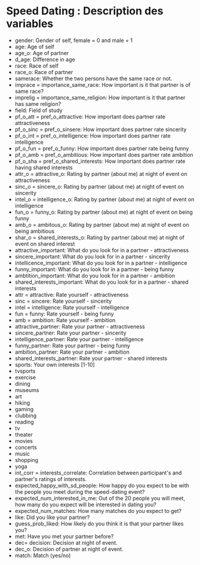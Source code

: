 # Speed Dating : Description des variables


* gender: Gender of self, female = 0 and male = 1
 * age: Age of self  
 * age_o: Age of partner  
 * d_age: Difference in age  
 * race: Race of self  
 * race_o: Race of partner  
 * samerace: Whether the two persons have the same race or not.  
 * imprace = importance_same_race: How important is it that partner is of same race?  
 * imprelig = importance_same_religion: How important is it that partner has same religion?  
 * field: Field of study  
 * pf_o_att = pref_o_attractive: How important does partner rate attractiveness  
 * pf_o_sinc = pref_o_sinsere: How important does partner rate sincerity  
 * pf_o_int = pref_o_intelligence: How important does partner rate intelligence  
 * pf_o_fun = pref_o_funny: How important does partner rate being funny  
 * pf_o_amb = pref_o_ambitious: How important does partner rate ambition  
 * pf_o_sha = pref_o_shared_interests: How important does partner rate having shared interests  
 * attr_o = attractive_o: Rating by partner (about me) at night of event on attractiveness  
 * sinc_o = sincere_o: Rating by partner (about me) at night of event on sincerity  
 * intel_o = intelligence_o: Rating by partner (about me) at night of event on intelligence  
 * fun_o = funny_o: Rating by partner (about me) at night of event on being funny  
 * amb_o = ambitous_o: Rating by partner (about me) at night of event on being ambitious  
 * shar_o = shared_interests_o: Rating by partner (about me) at night of event on shared interest  
 * attractive_important: What do you look for in a partner - attractiveness  
 * sincere_important: What do you look for in a partner - sincerity  
 * intellicence_important: What do you look for in a partner - intelligence  
 * funny_important: What do you look for in a partner - being funny  
 * ambtition_important: What do you look for in a partner - ambition  
 * shared_interests_important: What do you look for in a partner - shared interests  
 * attr = attractive: Rate yourself - attractiveness  
 * sinc = sincere: Rate yourself - sincerity   
 * intel = intelligence: Rate yourself - intelligence   
 * fun = funny: Rate yourself - being funny   
 * amb = ambition: Rate yourself - ambition  
 * attractive_partner: Rate your partner - attractiveness  
 * sincere_partner: Rate your partner - sincerity   
 * intelligence_partner: Rate your partner - intelligence   
 * funny_partner: Rate your partner - being funny   
 * ambition_partner: Rate your partner - ambition   
 * shared_interests_partner: Rate your partner - shared interests  
 * sports: Your own interests [1-10]  
 * tvsports  
 * exercise  
 * dining  
 * museums  
 * art  
 * hiking  
 * gaming  
 * clubbing  
 * reading  
 * tv  
 * theater  
 * movies  
 * concerts  
 * music  
 * shopping  
 * yoga  
 * int_corr = interests_correlate: Correlation between participant's and partner's ratings of interests.  
 * expected_happy_with_sd_people: How happy do you expect to be with the people you meet during the speed-dating event?  
 * expected_num_interested_in_me: Out of the 20 people you will meet, how many do you expect will be interested in dating you?  
 * expected_num_matches: How many matches do you expect to get?  
 * like: Did you like your partner?  
 * guess_prob_liked: How likely do you think it is that your partner likes you?   
 * met: Have you met your partner before?  
 * dec= decision: Decision at night of event.
 * dec_o: Decision of partner at night of event.  
 * match: Match (yes/no)
